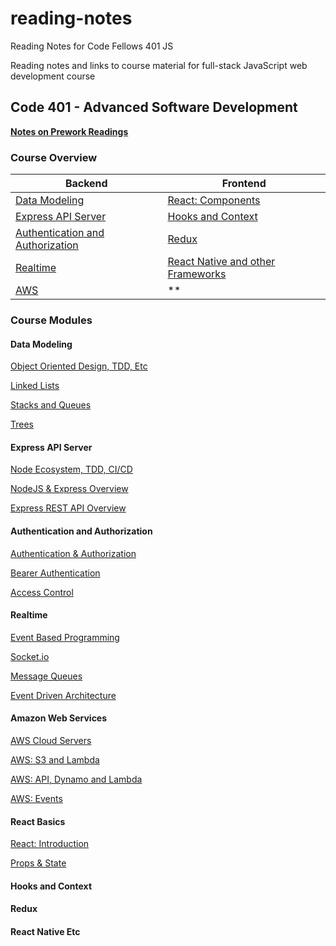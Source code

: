 # reading-notes
Reading Notes for Code Fellows 401 JS

Reading notes and links to course material for full-stack JavaScript web development course

## Code 401 - Advanced Software Development

**[Notes on Prework Readings](pre-work/prework.md)**

### Course Overview

Backend | Frontend
------- | --------
[Data Modeling](#data-modeling) | [React: Components](#react-basics)
[Express API Server](#express-api-server) | [Hooks and Context](#hooks-and-context)
[Authentication and Authorization](#authentication-and-authorization) | [Redux](#redux)
[Realtime](#realtime) | [React Native and other Frameworks](#react-native-etc)
[AWS](#amazon-web-services) | **

### Course Modules

#### Data Modeling
[Object Oriented Design, TDD, Etc](week2/oop-tdd.md)

[Linked Lists](data-structures/linked-lists.md)

[Stacks and Queues](data-structures/stacks-and-queues.md)

[Trees](data-structures/trees.md)

#### Express API Server
[Node Ecosystem, TDD, CI/CD](week1/node-tdd-cicd.md)

[NodeJS & Express Overview](backend/node-express-overview.md)

[Express REST API Overview](backend/Express-REST-API.md)

#### Authentication and Authorization
[Authentication & Authorization](authentication/auth.md)

[Bearer Authentication](authentication/bearer-auth.md)

[Access Control](authentication/access-control.md)

#### Realtime

[Event Based Programming](realtime/event-driven-programs.md)

[Socket.io](realtime/socket-io.md)

[Message Queues](realtime/message-queue.md)

[Event Driven Architecture](realtime/event-driven-architecture.md)

#### Amazon Web Services

[AWS Cloud Servers](aws/aws-cloud.md)

[AWS: S3 and Lambda](aws/aws-s3-lambda.md)

[AWS: API, Dynamo and Lambda](aws/aws-services.md)

[AWS: Events](aws/aws-events.md)

#### React Basics

[React: Introduction](react/react-intro.md)

[Props & State](react/props-state.md)

#### Hooks and Context

#### Redux

#### React Native Etc
